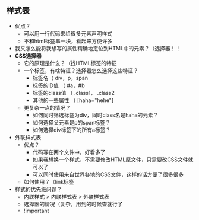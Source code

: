 ## 样式表

- 优点？
  - 可以用一行代码来给很多元素声明样式
  - 不和html标签串一块，看起来方便许多
- 我又怎么能将我想写的属性精确地定位到HTML中的元素？（选择器！！
- **CSS选择器**
  - 它的原理是什么？（找HTML标签的特征
  - 一个标签，有啥特征？选择器怎么选择这些特征？
    - 标签名（ div，p，span
    - 标签的ID值 （ #a，#b
    - 标签的class值 （ .class1， .class2
    - 其他的一些属性 （ [haha="hehe"]
  - 更复杂一点的情况？
    - 如何同时筛选标签为div，同时class名是haha的元素？
    - 如何选择父元素是p的span标签？
    - 如何选择div标签下的所有a标签？
- 外联样式表
  - 优点？
    - 代码写在两个文件中，好看多了
    - 如果我想换一个样式，不需要修改HTML原文件，只需要改CSS文件就可以了
    - 可以同时使用来自世界各地的CSS文件，这样的话方便了很多很多
  - 如何使用？（link标签
- 样式的优先级问题？
  - 内联样式 > 内联样式表 > 外联样式表
  - 选择器的情况（复杂，用到的时候查就行了
  - !important